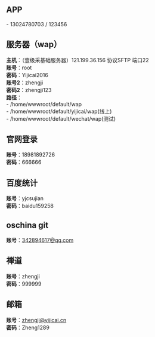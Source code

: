 ## APP
\- 13024780703 / 123456
## 服务器（wap）
**主机**：（壹级采基础服务器）121.199.36.156 协议SFTP 端口22  
**账号**：root   
**密码**：Yijicai2016    
**账号2**：zhengji   
**密码2**：zhengji123  
**路径**：  
    \- /home/wwwroot/default/wap  
    \- /home/wwwroot/default/yijicai/wap(线上)  
    \- /home/wwwroot/default/wechat/wap(测试)
## 官网登录
**账号**：18981892726  
**密码**：666666
## 百度统计
**账号**：yjcsujian  
**密码**：baidu159258
## oschina git
**账号**：342894617@qq.com
## 禅道
**账号**：zhengji   
**密码**：999999
## 邮箱
**账号**：zhengji@yijicai.cn    
**密码**：Zheng1289